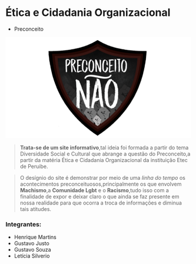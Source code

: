 # Ética e Cidadania Organizacional
 - Preconceito

![Racismo](assets/logo/logoRac.png)

>**Trata-se de um site informativo**,tal ideia foi formada a partir do tema Diversidade Social e Cultural que abrange a questão do Preconceito,a partir da matéria  Ética e Cidadania Organizacional da instituição Etec de Peruibe.

>O desígnio do site é demonstrar por meio de uma *linha do tempo* os acontecimentos  preconceituosos,principalmente os que envolvem **Machismo**,a **Comunidade Lgbt** e o **Racismo**,tudo isso com a finalidade de expor e deixar claro o que  ainda se faz presente em nossa realidade para que ocorra a troca de informações e diminua tais atitudes.

### Integrantes:
* Henrique Martins
* Gustavo Justo
* Gustavo Souza
* Letícia Silverio